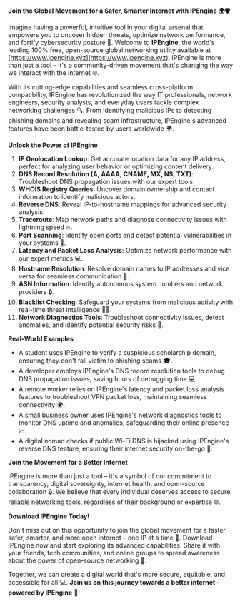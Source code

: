 **Join the Global Movement for a Safer, Smarter Internet with IPEngine 🌍🛡️**

Imagine having a powerful, intuitive tool in your digital arsenal that empowers you to uncover hidden threats, optimize network performance, and fortify cybersecurity posture 🔐. Welcome to **IPEngine**, the world's leading 100% free, open-source global networking utility available at [https://www.ipengine.xyz](https://www.ipengine.xyz). IPEngine is more than just a tool – it's a community-driven movement that's changing the way we interact with the internet 🌐.

With its cutting-edge capabilities and seamless cross-platform compatibility, IPEngine has revolutionized the way IT professionals, network engineers, security analysts, and everyday users tackle complex networking challenges 🔍. From identifying malicious IPs to detecting phishing domains and revealing scam infrastructure, IPEngine's advanced features have been battle-tested by users worldwide 🌍.

**Unlock the Power of IPEngine**

1.  **IP Geolocation Lookup**: Get accurate location data for any IP address, perfect for analyzing user behavior or optimizing content delivery.
2.  **DNS Record Resolution (A, AAAA, CNAME, MX, NS, TXT)**: Troubleshoot DNS propagation issues with our expert tools.
3.  **WHOIS Registry Queries**: Uncover domain ownership and contact information to identify malicious actors.
4.  **Reverse DNS**: Reveal IP-to-hostname mappings for advanced security analysis.
5.  **Traceroute**: Map network paths and diagnose connectivity issues with lightning speed 🔥.
6.  **Port Scanning**: Identify open ports and detect potential vulnerabilities in your systems 🚨.
7.  **Latency and Packet Loss Analysis**: Optimize network performance with our expert metrics 💻.
8.  **Hostname Resolution**: Resolve domain names to IP addresses and vice versa for seamless communication 📡.
9.  **ASN Information**: Identify autonomous system numbers and network providers 🔒.
10. **Blacklist Checking**: Safeguard your systems from malicious activity with real-time threat intelligence 👮‍♂️.
11. **Network Diagnostics Tools**: Troubleshoot connectivity issues, detect anomalies, and identify potential security risks 🚨.

**Real-World Examples**

*   A student uses IPEngine to verify a suspicious scholarship domain, ensuring they don't fall victim to phishing scams 🎓.
*   A developer employs IPEngine's DNS record resolution tools to debug DNS propagation issues, saving hours of debugging time 💻.
*   A remote worker relies on IPEngine's latency and packet loss analysis features to troubleshoot VPN packet loss, maintaining seamless connectivity 🌍.
*   A small business owner uses IPEngine's network diagnostics tools to monitor DNS uptime and anomalies, safeguarding their online presence 📈.
*   A digital nomad checks if public Wi-Fi DNS is hijacked using IPEngine's reverse DNS feature, ensuring their internet security on-the-go 🚀.

**Join the Movement for a Better Internet**

IPEngine is more than just a tool – it's a symbol of our commitment to transparency, digital sovereignty, internet health, and open-source collaboration 🔒. We believe that every individual deserves access to secure, reliable networking tools, regardless of their background or expertise 🌐.

**Download IPEngine Today!**

Don't miss out on this opportunity to join the global movement for a faster, safer, smarter, and more open internet – one IP at a time 🔗. Download IPEngine now and start exploring its advanced capabilities. Share it with your friends, tech communities, and online groups to spread awareness about the power of open-source networking 🤝.

Together, we can create a digital world that's more secure, equitable, and accessible for all 💻. **Join us on this journey towards a better internet – powered by IPEngine** 🔗!